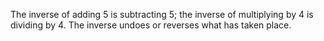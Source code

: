 The inverse of adding 5 is subtracting 5; the inverse of multiplying by
4 is dividing by 4. The inverse undoes or reverses what has taken place.
